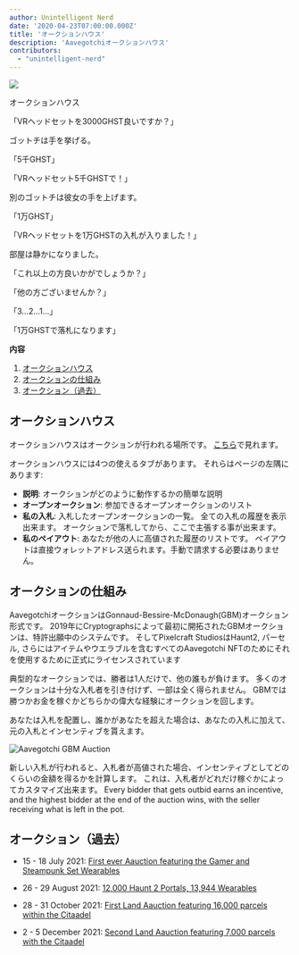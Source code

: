 ```yaml
---
author: Unintelligent Nerd
date: '2020-04-23T07:00:00.000Z'
title: 'オークションハウス'
description: 'Aavegotchiオークションハウス'
contributors:
  - "unintelligent-nerd"
---
```


<div class="headerImageContainer">
<img class="headerImage" src="/aauction/auctioneer-gotchi.png">
<p class="headerImageText">オークションハウス</p>
</div>

「VRヘッドセットを3000GHST良いですか？」

ゴットチは手を挙げる。

「5千GHST」

「VRヘッドセット5千GHSTで！」

別のゴットチは彼女の手を上げます。

「1万GHST」

「VRヘッドセットを1万GHSTの入札が入りました！」

部屋は静かになりました。

「これ以上の方良いかがでしょうか？」

「他の方ございませんか？」

「3...2...1...」

「1万GHSTで落札になります」

<div class="contentsBox">

**内容**

<ol>
<li><a href=#aauction-house>オークションハウス</a></li>
<li><a href=#aauction-mechanisms>オークションの仕組み</a></li>
<li><a href=#past-aauctions>オークション（過去）</a></li>
</ol>

</div>

## オークションハウス

オークションハウスはオークションが行われる場所です。 [こちら](https://aavegotchi.com/auction)で見れます。

オークションハウスには4つの使えるタブがあります。 それらはページの左隅にあります:

* **説明**: オークションがどのように動作するかの簡単な説明
* **オープンオークション**: 参加できるオープンオークションのリスト
* **私の入札**: 入札したオープンオークションの一覧。 全ての入札の履歴を表示出来ます。  オークションで落札してから、ここで主張する事が出来ます。
* **私のペイアウト**: あなたが他の人に高値された履歴のリストです。 ペイアウトは直接ウォレットアドレス送られます。手動で請求する必要はありません。

## オークションの仕組み

AavegotchiオークションはGonnaud-Bessire-McDonaugh(GBM)オークション形式です。 2019年にCryptographsによって最初に開拓されたGBMオークションは、特許出願中のシステムです。 そしてPixelcraft StudiosはHaunt2, パーセル, さらにはアイテムやウエラブルを含むすべてのAavegotchi NFTのためにそれを使用するために正式にライセンスされています

典型的なオークションでは、勝者は1人だけで、他の誰もが負けます。 多くのオークションは十分な入札者を引き付けず、一部は全く得られません。 GBMでは勝つかお金を稼ぐかどちらかの偉大な経験にオークションを回します。

あなたは入札を配置し、誰かがあなたを超えた場合は、あなたの入札に加えて、元の入札とインセンティブを貰えます。

<img class = "bodyImage" src = "/aauction/gbm-auction.png" alt = "Aavegotchi GBM Auction" />

新しい入札が行われると、入札者が高値された場合、インセンティブとしてどのくらいの金額を得るかを計算します。 これは、入札者がどれだけ稼ぐかによってカスタマイズ出来ます。 Every bidder that gets outbid earns an incentive, and the highest bidder at the end of the auction wins, with the seller receiving what is left in the pot.

## オークション（過去）

* 15 - 18 July 2021: [First ever Aauction featuring the Gamer and Steampunk Set Wearables](https://aavegotchi.medium.com/aavegotchi-bid-to-earn-auctions-are-coming-to-polygon-4bf26a09db29)

* 26 - 29 August 2021: [12,000 Haunt 2 Portals, 13,944 Wearables](https://aavegotchi.medium.com/the-ultimate-guide-to-aavegotchi-haunt-2-8bd086f9026c)

* 28 - 31 October 2021: [First Land Aauction featuring 16,000 parcels within the Citaadel](https://aavegotchi.medium.com/the-ultimate-guide-to-aavegotchi-land-sale-1-coming-this-halloween-4af9134236f3)

* 2 - 5 December 2021: [Second Land Aauction featuring 7,000 parcels with the Citaadel](https://aavegotchi.medium.com/second-gotchiverse-land-sale-confirmed-to-begin-december-2nd-8bc7b7dd9957)
